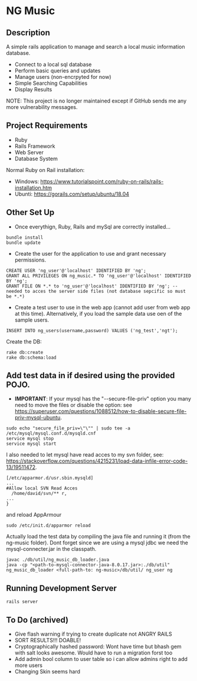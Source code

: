 # NG Music

## Description

A simple rails application to manage and search a local music information database.

- Connect to a local sql database
- Perform basic queries and updates
- Manage users (non-encrpyted for now)
- Simple Searching Capabilities
- Display Results

NOTE: This project is no longer maintained except if GitHub sends me any more vulnerability messages.

## Project Requirements

- Ruby
- Rails Framework
- Web Server
- Database System

Normal Ruby on Rail installation:

- Windows: https://www.tutorialspoint.com/ruby-on-rails/rails-installation.htm
- Ubunti: https://gorails.com/setup/ubuntu/18.04

## Other Set Up

- Once everythign, Ruby, Rails and mySql are correctly installed...

```
bundle install
bundle update
```

- Create the user for the application to use and grant necessary permissions.

```
CREATE USER 'ng_user'@'localhost' IDENTIFIED BY 'ng';
GRANT ALL PRIVILEGES ON ng_music.* TO 'ng_user'@'localhost' IDENTIFIED BY 'ng';
GRANT FILE ON *.* to 'ng_user'@'localhost' IDENTIFIED BY 'ng'; --needed to acces the server side files (not database sepcific so must be *.*)
```

- Create a test user to use in the web app (cannot add user from web app at this time). Alternatively, if you load the sample data use oen of the sample users.

```
INSERT INTO ng_users(username,password) VALUES ('ng_test','ngt');

```

Create the DB:

```
rake db:create
rake db:schema:load
```

## Add test data in if desired using the provided POJO.

- **IMPORTANT**: If your mysql has the "--secure-file-priv" option you many need to move the files or disable the option: see https://superuser.com/questions/1088512/how-to-disable-secure-file-priv-mysql-ubuntu.

```
sudo echo "secure_file_priv=\"\"" | sudo tee -a /etc/mysql/mysql.conf.d/mysqld.cnf
service mysql stop
service mysql start
```

I also needed to let mysql have read acces to my svn folder, see: https://stackoverflow.com/questions/4215231/load-data-infile-error-code-13/19511472.

```
[/etc/apparmor.d/usr.sbin.mysqld]
...
#Allow local SVN Read Acces
  /home/david/svn/** r,
...
}
```

and reload AppArmour

```
sudo /etc/init.d/apparmor reload
```

Actually load the test data by compiling the java file and running it (from the ng-music folder). Dont forget since we are using a mysql jdbc we need the mysql-connecter.jar in the classpath.

```
javac ./db/util/ng_music_db_loader.java
java -cp "<path-to-mysql-connector-java-8.0.17.jar>:./db/util" ng_music_db_loader <full-path-to: ng-music>/db/util/ ng_user ng

```

## Running Development Server

```
rails server
```

## To Do (archived)

- Give flash warning if trying to create duplicate not ANGRY RAILS
- SORT RESULTS!!! DOABLE!
- Cryptographically hashed password: Wont have time but bhash gem with salt looks awesome. Would have to run a migration forst too
- Add admin bool column to user table so i can allow admins right to add more users
- Changing Skin seems hard
